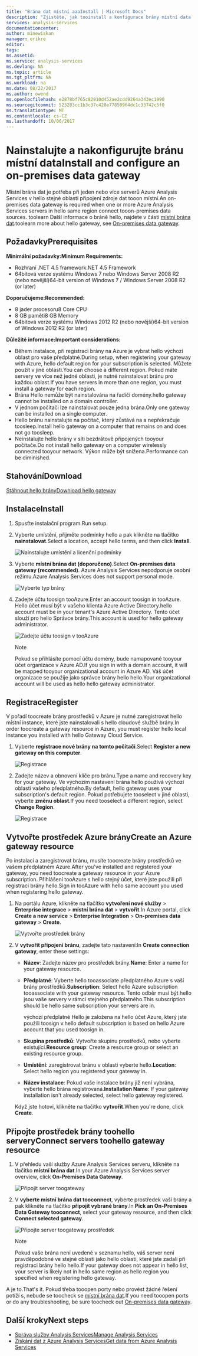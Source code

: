 ```yaml
---
title: "Brána dat místní aaaInstall | Microsoft Docs"
description: "Zjistěte, jak tooinstall a konfigurace brány místní data."
services: analysis-services
documentationcenter: 
author: minewiskan
manager: erikre
editor: 
tags: 
ms.assetid: 
ms.service: analysis-services
ms.devlang: NA
ms.topic: article
ms.tgt_pltfrm: NA
ms.workload: na
ms.date: 08/22/2017
ms.author: owend
ms.openlocfilehash: e2878bf765c82910d452ae2cdd9264a343ec1990
ms.sourcegitcommit: 523283cc1b3c37c428e77850964dc1c33742c5f0
ms.translationtype: MT
ms.contentlocale: cs-CZ
ms.lasthandoff: 10/06/2017
---
```

# <a name="install-and-configure-an-on-premises-data-gateway"></a><span data-ttu-id="24dbf-103">Nainstalujte a nakonfigurujte bránu místní data</span><span class="sxs-lookup"><span data-stu-id="24dbf-103">Install and configure an on-premises data gateway</span></span>
<span data-ttu-id="24dbf-104">Místní brána dat je potřeba při jeden nebo více serverů Azure Analysis Services v hello stejné oblasti připojení zdroje dat tooon místní.</span><span class="sxs-lookup"><span data-stu-id="24dbf-104">An on-premises data gateway is required when one or more Azure Analysis Services servers in hello same region connect tooon-premises data sources.</span></span> <span data-ttu-id="24dbf-105">toolearn Další informace o bráně hello, najdete v části [místní brána dat](analysis-services-gateway.md).</span><span class="sxs-lookup"><span data-stu-id="24dbf-105">toolearn more about hello gateway, see [On-premises data gateway](analysis-services-gateway.md).</span></span>

## <a name="prerequisites"></a><span data-ttu-id="24dbf-106">Požadavky</span><span class="sxs-lookup"><span data-stu-id="24dbf-106">Prerequisites</span></span>
<span data-ttu-id="24dbf-107">**Minimální požadavky:**</span><span class="sxs-lookup"><span data-stu-id="24dbf-107">**Minimum Requirements:**</span></span>

* <span data-ttu-id="24dbf-108">Rozhraní .NET 4.5 framework</span><span class="sxs-lookup"><span data-stu-id="24dbf-108">.NET 4.5 Framework</span></span>
* <span data-ttu-id="24dbf-109">64bitová verze systému Windows 7 nebo Windows Server 2008 R2 (nebo novější)</span><span class="sxs-lookup"><span data-stu-id="24dbf-109">64-bit version of Windows 7 / Windows Server 2008 R2 (or later)</span></span>

<span data-ttu-id="24dbf-110">**Doporučujeme:**</span><span class="sxs-lookup"><span data-stu-id="24dbf-110">**Recommended:**</span></span>

* <span data-ttu-id="24dbf-111">8 jader procesoru</span><span class="sxs-lookup"><span data-stu-id="24dbf-111">8 Core CPU</span></span>
* <span data-ttu-id="24dbf-112">8 GB paměti</span><span class="sxs-lookup"><span data-stu-id="24dbf-112">8 GB Memory</span></span>
* <span data-ttu-id="24dbf-113">64bitová verze systému Windows 2012 R2 (nebo novější)</span><span class="sxs-lookup"><span data-stu-id="24dbf-113">64-bit version of Windows 2012 R2 (or later)</span></span>

<span data-ttu-id="24dbf-114">**Důležité informace:**</span><span class="sxs-lookup"><span data-stu-id="24dbf-114">**Important considerations:**</span></span>

* <span data-ttu-id="24dbf-115">Během instalace, při registraci brány na Azure je vybrat hello výchozí oblast pro vaše předplatné.</span><span class="sxs-lookup"><span data-stu-id="24dbf-115">During setup, when registering your gateway with Azure, hello default region for your subscription is selected.</span></span> <span data-ttu-id="24dbf-116">Můžete použít v jiné oblasti.</span><span class="sxs-lookup"><span data-stu-id="24dbf-116">You can choose a different region.</span></span> <span data-ttu-id="24dbf-117">Pokud máte servery ve více než jedné oblasti, je nutné nainstalovat bránu pro každou oblast.</span><span class="sxs-lookup"><span data-stu-id="24dbf-117">If you have servers in more than one region, you must install a gateway for each region.</span></span> 
* <span data-ttu-id="24dbf-118">Brána Hello nemůže být nainstalována na řadiči domény.</span><span class="sxs-lookup"><span data-stu-id="24dbf-118">hello gateway cannot be installed on a domain controller.</span></span>
* <span data-ttu-id="24dbf-119">V jednom počítači lze nainstalovat pouze jedna brána.</span><span class="sxs-lookup"><span data-stu-id="24dbf-119">Only one gateway can be installed on a single computer.</span></span>
* <span data-ttu-id="24dbf-120">Hello bránu nainstalujte na počítač, který zůstává na a nepřekračuje toosleep.</span><span class="sxs-lookup"><span data-stu-id="24dbf-120">Install hello gateway on a computer that remains on and does not go toosleep.</span></span>
* <span data-ttu-id="24dbf-121">Neinstalujte hello brány v síti bezdrátově připojených tooyour počítače.</span><span class="sxs-lookup"><span data-stu-id="24dbf-121">Do not install hello gateway on a computer wirelessly connected tooyour network.</span></span> <span data-ttu-id="24dbf-122">Výkon může být snížena.</span><span class="sxs-lookup"><span data-stu-id="24dbf-122">Performance can be diminished.</span></span>


## <span data-ttu-id="24dbf-123"><a name="download"></a>Stahování</span><span class="sxs-lookup"><span data-stu-id="24dbf-123"><a name="download"></a>Download</span></span>
 [<span data-ttu-id="24dbf-124">Stáhnout hello brány</span><span class="sxs-lookup"><span data-stu-id="24dbf-124">Download hello gateway</span></span>](https://aka.ms/azureasgateway)

## <span data-ttu-id="24dbf-125"><a name="install"></a>Instalace</span><span class="sxs-lookup"><span data-stu-id="24dbf-125"><a name="install"></a>Install</span></span>

1. <span data-ttu-id="24dbf-126">Spusťte instalační program.</span><span class="sxs-lookup"><span data-stu-id="24dbf-126">Run setup.</span></span>

2. <span data-ttu-id="24dbf-127">Vyberte umístění, přijměte podmínky hello a pak klikněte na tlačítko **nainstalovat**.</span><span class="sxs-lookup"><span data-stu-id="24dbf-127">Select a location, accept hello terms, and then click **Install**.</span></span>

   ![Nainstalujte umístění a licenční podmínky](media/analysis-services-gateway-install/aas-gateway-installer-accept.png)

3. <span data-ttu-id="24dbf-129">Vyberte **místní brána dat (doporučeno)**.</span><span class="sxs-lookup"><span data-stu-id="24dbf-129">Select **On-premises data gateway (recommended)**.</span></span> <span data-ttu-id="24dbf-130">Azure Analysis Services nepodporuje osobní režimu.</span><span class="sxs-lookup"><span data-stu-id="24dbf-130">Azure Analysis Services does not support personal mode.</span></span>

   ![Vyberte typ brány](media/analysis-services-gateway-install/aas-gateway-installer-shared.png)

4. <span data-ttu-id="24dbf-132">Zadejte účtu toosign tooAzure.</span><span class="sxs-lookup"><span data-stu-id="24dbf-132">Enter an account toosign in tooAzure.</span></span> <span data-ttu-id="24dbf-133">Hello účet musí být v vašeho klienta Azure Active Directory.</span><span class="sxs-lookup"><span data-stu-id="24dbf-133">hello account must be in your tenant's Azure Active Directory.</span></span> <span data-ttu-id="24dbf-134">Tento účet slouží pro hello Správce brány.</span><span class="sxs-lookup"><span data-stu-id="24dbf-134">This account is used for hello gateway administrator.</span></span> 

   ![Zadejte účtu toosign v tooAzure](media/analysis-services-gateway-install/aas-gateway-installer-account.png)

   > [!NOTE]
   > <span data-ttu-id="24dbf-136">Pokud se přihlásíte pomocí účtu domény, bude namapované tooyour účet organizace v Azure AD.</span><span class="sxs-lookup"><span data-stu-id="24dbf-136">If you sign in with a domain account, it will be mapped tooyour organizational account in Azure AD.</span></span> <span data-ttu-id="24dbf-137">Váš účet organizace se použije jako správce brány hello hello.</span><span class="sxs-lookup"><span data-stu-id="24dbf-137">Your organizational account will be used as hello hello gateway administrator.</span></span>

## <span data-ttu-id="24dbf-138"><a name="register"></a>Registrace</span><span class="sxs-lookup"><span data-stu-id="24dbf-138"><a name="register"></a>Register</span></span>
<span data-ttu-id="24dbf-139">V pořadí toocreate brány prostředků v Azure je nutné zaregistrovat hello místní instance, které jste nainstalovali s hello cloudové službě brány.</span><span class="sxs-lookup"><span data-stu-id="24dbf-139">In order toocreate a gateway resource in Azure, you must register hello local instance you installed with hello Gateway Cloud Service.</span></span> 

1.  <span data-ttu-id="24dbf-140">Vyberte **registrace nové brány na tomto počítači**.</span><span class="sxs-lookup"><span data-stu-id="24dbf-140">Select **Register a new gateway on this computer**.</span></span>

    ![Registrace](media/analysis-services-gateway-install/aas-gateway-register-new.png)

2. <span data-ttu-id="24dbf-142">Zadejte název a obnovení klíče pro bránu.</span><span class="sxs-lookup"><span data-stu-id="24dbf-142">Type a name and recovery key for your gateway.</span></span> <span data-ttu-id="24dbf-143">Ve výchozím nastavení brána hello používá výchozí oblasti vašeho předplatného.</span><span class="sxs-lookup"><span data-stu-id="24dbf-143">By default, hello gateway uses your subscription's default region.</span></span> <span data-ttu-id="24dbf-144">Pokud potřebujete tooselect v jiné oblasti, vyberte **změnu oblast**.</span><span class="sxs-lookup"><span data-stu-id="24dbf-144">If you need tooselect a different region, select **Change Region**.</span></span>

   ![Registrace](media/analysis-services-gateway-install/aas-gateway-register-name.png)


## <span data-ttu-id="24dbf-146"><a name="create-resource"></a>Vytvořte prostředek Azure brány</span><span class="sxs-lookup"><span data-stu-id="24dbf-146"><a name="create-resource"></a>Create an Azure gateway resource</span></span>
<span data-ttu-id="24dbf-147">Po instalaci a zaregistrovat bránu, musíte toocreate brány prostředků ve vašem předplatném Azure.</span><span class="sxs-lookup"><span data-stu-id="24dbf-147">After you've installed and registered your gateway, you need toocreate a gateway resource in your Azure subscription.</span></span> <span data-ttu-id="24dbf-148">Přihlášení tooAzure s hello stejný účet, které jste použili při registraci brány hello.</span><span class="sxs-lookup"><span data-stu-id="24dbf-148">Sign in tooAzure with hello same account you used when registering hello gateway.</span></span>

1. <span data-ttu-id="24dbf-149">Na portálu Azure, klikněte na tlačítko **vytvoření nové služby** > **Enterprise integrace** > **místní brána dat** > **vytvořit**.</span><span class="sxs-lookup"><span data-stu-id="24dbf-149">In Azure portal, click **Create a new service** > **Enterprise Integration** > **On-premises data gateway** > **Create**.</span></span>

   ![Vytvořte prostředek brány](media/analysis-services-gateway-install/aas-gateway-new-azure-resource.png)

2. <span data-ttu-id="24dbf-151">V **vytvořit připojení bránu**, zadejte tato nastavení:</span><span class="sxs-lookup"><span data-stu-id="24dbf-151">In **Create connection gateway**, enter these settings:</span></span>

    * <span data-ttu-id="24dbf-152">**Název**: Zadejte název pro prostředek brány.</span><span class="sxs-lookup"><span data-stu-id="24dbf-152">**Name**: Enter a name for your gateway resource.</span></span> 

    * <span data-ttu-id="24dbf-153">**Předplatné**: Vyberte hello tooassociate předplatného Azure s vaší brány prostředků.</span><span class="sxs-lookup"><span data-stu-id="24dbf-153">**Subscription**: Select hello Azure subscription tooassociate with your gateway resource.</span></span> 
    <span data-ttu-id="24dbf-154">Tento odběr musí být hello jsou vaše servery v rámci stejného předplatného.</span><span class="sxs-lookup"><span data-stu-id="24dbf-154">This subscription should be hello same subscription your servers are in.</span></span>
   
      <span data-ttu-id="24dbf-155">výchozí předplatné Hello je založena na hello účet Azure, který jste použili toosign v.</span><span class="sxs-lookup"><span data-stu-id="24dbf-155">hello default subscription is based on hello Azure account that you used toosign in.</span></span>

    * <span data-ttu-id="24dbf-156">**Skupina prostředků**: Vytvořte skupinu prostředků, nebo vyberte existující.</span><span class="sxs-lookup"><span data-stu-id="24dbf-156">**Resource group**: Create a resource group or select an existing resource group.</span></span>

    * <span data-ttu-id="24dbf-157">**Umístění**: zaregistrovat bránu v oblasti vyberte hello.</span><span class="sxs-lookup"><span data-stu-id="24dbf-157">**Location**: Select hello region you registered your gateway in.</span></span>

    * <span data-ttu-id="24dbf-158">**Název instalace**: Pokud vaše instalace brány již není vybrána, vyberte hello brána registrovaná.</span><span class="sxs-lookup"><span data-stu-id="24dbf-158">**Installation Name**: If your gateway installation isn't already selected, select hello gateway registered.</span></span> 

    <span data-ttu-id="24dbf-159">Když jste hotovi, klikněte na tlačítko **vytvořit**.</span><span class="sxs-lookup"><span data-stu-id="24dbf-159">When you're done, click **Create**.</span></span>

## <span data-ttu-id="24dbf-160"><a name="connect-servers"></a>Připojte prostředek brány toohello servery</span><span class="sxs-lookup"><span data-stu-id="24dbf-160"><a name="connect-servers"></a>Connect servers toohello gateway resource</span></span>

1. <span data-ttu-id="24dbf-161">V přehledu vaší služby Azure Analysis Services serveru, klikněte na tlačítko **místní brána dat**.</span><span class="sxs-lookup"><span data-stu-id="24dbf-161">In your Azure Analysis Services server overview, click **On-Premises Data Gateway**.</span></span>

   ![Připojit server toogateway](media/analysis-services-gateway-install/aas-gateway-connect-server.png)

2. <span data-ttu-id="24dbf-163">V **vyberte místní brána dat tooconnect**, vyberte prostředek vaší brány a pak klikněte na tlačítko **připojit vybrané brány**.</span><span class="sxs-lookup"><span data-stu-id="24dbf-163">In **Pick an On-Premises Data Gateway tooconnect**, select your gateway resource, and then click **Connect selected gateway**.</span></span>

   ![Připojte server toogateway prostředek](media/analysis-services-gateway-install/aas-gateway-connect-resource.png)

    > [!NOTE]
    > <span data-ttu-id="24dbf-165">Pokud vaše brána není uvedené v seznamu hello, váš server není pravděpodobné ve stejné oblasti jako hello oblasti, které jste zadali při registraci brány hello hello.</span><span class="sxs-lookup"><span data-stu-id="24dbf-165">If your gateway does not appear in hello list, your server is likely not in hello same region as hello region you specified when registering hello gateway.</span></span> 

<span data-ttu-id="24dbf-166">A je to.</span><span class="sxs-lookup"><span data-stu-id="24dbf-166">That's it.</span></span> <span data-ttu-id="24dbf-167">Pokud třeba tooopen porty nebo provést žádné řešení potíží s, nebude se toocheck se [místní brána dat](analysis-services-gateway.md).</span><span class="sxs-lookup"><span data-stu-id="24dbf-167">If you need tooopen ports or do any troubleshooting, be sure toocheck out [On-premises data gateway](analysis-services-gateway.md).</span></span>

## <a name="next-steps"></a><span data-ttu-id="24dbf-168">Další kroky</span><span class="sxs-lookup"><span data-stu-id="24dbf-168">Next steps</span></span>
* [<span data-ttu-id="24dbf-169">Správa služby Analysis Services</span><span class="sxs-lookup"><span data-stu-id="24dbf-169">Manage Analysis Services</span></span>](analysis-services-manage.md)   
* [<span data-ttu-id="24dbf-170">Získání dat z Azure Analysis Services</span><span class="sxs-lookup"><span data-stu-id="24dbf-170">Get data from Azure Analysis Services</span></span>](analysis-services-connect.md)
